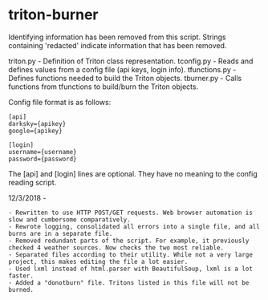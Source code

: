 # triton-burner
Identifying information has been removed from this script. Strings containing 'redacted' indicate information that has been removed.

triton.py - Definition of Triton class representation.
tconfig.py - Reads and defines values from a config file (api keys, login info).
tfunctions.py - Defines functions needed to build the Triton objects.
tburner.py - Calls functions from tfunctions to build/burn the Triton objects.

Config file format is as follows:

    [api]
    darksky={apikey}
    google={apikey}

    [login]
    username={username}
    password={password}

The [api] and [login] lines are optional. They have no meaning to the config reading script.

12/3/2018 -

    - Rewritten to use HTTP POST/GET requests. Web browser automation is slow and cumbersome comparatively.
    - Rewrote logging, consolidated all errors into a single file, and all burns are in a separate file.
    - Removed redundant parts of the script. For example, it previously checked 4 weather sources. Now checks the two most reliable.
    - Separated files according to their utility. While not a very large project, this makes editing the file a lot easier.
    - Used lxml instead of html.parser with BeautifulSoup, lxml is a lot faster.
    - Added a "donotburn" file. Tritons listed in this file will not be burned.
